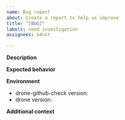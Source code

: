 ```yaml
---
name: Bug report
about: Create a report to help us improve
title: "[BUG]"
labels: need investigation
assignees: b4nst

---
```


**Description**
<!--- A clear and concise description of what the bug is. --->

**Expected behavior**
<!--- A clear and concise description of what you expected to happen. --->

**Environment**
- drone-github-check version:
- drone version:

**Additional context**
<!-- [OPTIONAL] Add any other context about the problem here. --->